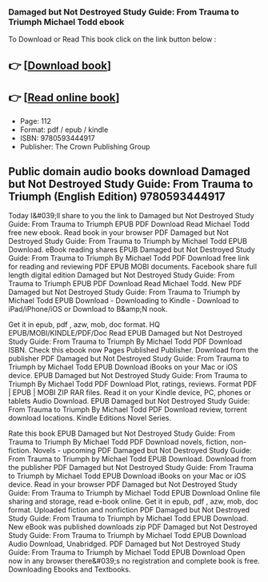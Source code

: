 ### Damaged but Not Destroyed Study Guide: From Trauma to Triumph Michael Todd ebook

To Download or Read This book click on the link button below :

## 👉  [**[Download book](http://filesbooks.info/download.php?group=book&from=github.com&id=684844&lnk=1063 "Download book")**]

## 👉  [**[Read online book](http://filesbooks.info/download.php?group=book&from=github.com&id=684844&lnk=1063 "Read online book")**]


* Page: 112
* Format: pdf / epub / kindle
* ISBN: 9780593444917
* Publisher: The Crown Publishing Group



## Public domain audio books download Damaged but Not Destroyed Study Guide: From Trauma to Triumph (English Edition)  9780593444917


Today I&amp;#039;ll share to you the link to Damaged but Not Destroyed Study Guide: From Trauma to Triumph EPUB PDF Download Read Michael Todd free new ebook. Read book in your browser PDF Damaged but Not Destroyed Study Guide: From Trauma to Triumph by Michael Todd EPUB Download. eBook reading shares EPUB Damaged but Not Destroyed Study Guide: From Trauma to Triumph By Michael Todd PDF Download free link for reading and reviewing PDF EPUB MOBI documents. Facebook share full length digital edition Damaged but Not Destroyed Study Guide: From Trauma to Triumph EPUB PDF Download Read Michael Todd. New PDF Damaged but Not Destroyed Study Guide: From Trauma to Triumph by Michael Todd EPUB Download - Downloading to Kindle - Download to iPad/iPhone/iOS or Download to B&amp;amp;N nook.

Get it in epub, pdf , azw, mob, doc format. HQ EPUB/MOBI/KINDLE/PDF/Doc Read EPUB Damaged but Not Destroyed Study Guide: From Trauma to Triumph By Michael Todd PDF Download ISBN. Check this ebook now Pages Published Publisher. Download from the publisher PDF Damaged but Not Destroyed Study Guide: From Trauma to Triumph by Michael Todd EPUB Download iBooks on your Mac or iOS device. EPUB Damaged but Not Destroyed Study Guide: From Trauma to Triumph By Michael Todd PDF Download Plot, ratings, reviews. Format PDF | EPUB | MOBI ZIP RAR files. Read it on your Kindle device, PC, phones or tablets Audio Download. EPUB Damaged but Not Destroyed Study Guide: From Trauma to Triumph By Michael Todd PDF Download review, torrent download locations. Kindle Editions Novel Series.

Rate this book EPUB Damaged but Not Destroyed Study Guide: From Trauma to Triumph By Michael Todd PDF Download novels, fiction, non-fiction. Novels - upcoming PDF Damaged but Not Destroyed Study Guide: From Trauma to Triumph by Michael Todd EPUB Download. Download from the publisher PDF Damaged but Not Destroyed Study Guide: From Trauma to Triumph by Michael Todd EPUB Download iBooks on your Mac or iOS device. Read in your browser PDF Damaged but Not Destroyed Study Guide: From Trauma to Triumph by Michael Todd EPUB Download Online file sharing and storage, read e-book online. Get it in epub, pdf , azw, mob, doc format. Uploaded fiction and nonfiction PDF Damaged but Not Destroyed Study Guide: From Trauma to Triumph by Michael Todd EPUB Download. New eBook was published downloads zip PDF Damaged but Not Destroyed Study Guide: From Trauma to Triumph by Michael Todd EPUB Download Audio Download, Unabridged. PDF Damaged but Not Destroyed Study Guide: From Trauma to Triumph by Michael Todd EPUB Download Open now in any browser there&amp;#039;s no registration and complete book is free. Downloading Ebooks and Textbooks.





